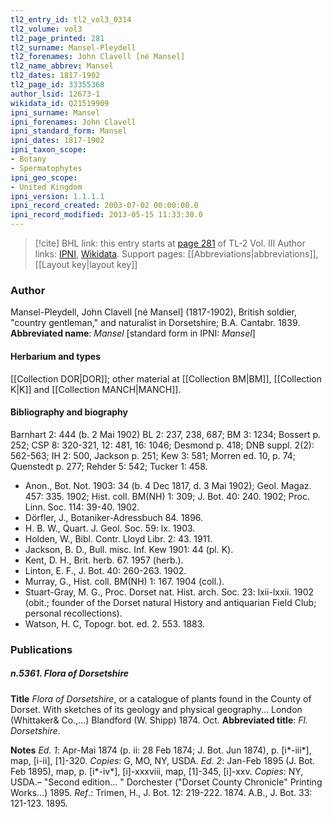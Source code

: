 ```yaml
---
tl2_entry_id: tl2_vol3_0314
tl2_volume: vol3
tl2_page_printed: 281
tl2_surname: Mansel-Pleydell
tl2_forenames: John Clavell [né Mansel]
tl2_name_abbrev: Mansel
tl2_dates: 1817-1902
tl2_page_id: 33355368
author_lsid: 12673-1
wikidata_id: Q21519909
ipni_surname: Mansel
ipni_forenames: John Clavell
ipni_standard_form: Mansel
ipni_dates: 1817-1902
ipni_taxon_scope: 
- Botany
- Spermatophytes
ipni_geo_scope: 
- United Kingdom
ipni_version: 1.1.1.1
ipni_record_created: 2003-07-02 00:00:00.0
ipni_record_modified: 2013-05-15 11:33:30.0
---
```


> [!cite] BHL link: this entry starts at [page 281](https://www.biodiversitylibrary.org/page/33355368) of TL-2 Vol. III
> Author links: [IPNI](https://www.ipni.org/a/12673-1), [Wikidata](https://www.wikidata.org/wiki/Q21519909). Support pages: [[Abbreviations|abbreviations]], [[Layout key|layout key]]

### Author

Mansel-Pleydell, John Clavell \[né Mansel\] (1817-1902), British soldier, "country gentleman," and naturalist in Dorsetshire; B.A. Cantabr. 1839. 
**Abbreviated name**: *Mansel* \[standard form in IPNI: *Mansel*\]

#### Herbarium and types

[[Collection DOR|DOR]]; other material at [[Collection BM|BM]], [[Collection K|K]] and [[Collection MANCH|MANCH]].

#### Bibliography and biography

Barnhart 2: 444 (b. 2 Mai 1902) BL 2: 237, 238, 687; BM 3: 1234; Bossert p. 252; CSP 8: 320-321, 12: 481, 16: 1046; Desmond p. 418; DNB suppl. 2(2): 562-563; IH 2: 500, Jackson p. 251; Kew 3: 581; Morren ed. 10, p. 74; Quenstedt p. 277; Rehder 5: 542; Tucker 1: 458.
- Anon., Bot. Not. 1903: 34 (b. 4 Dec 1817, d. 3 Mai 1902); Geol. Magaz. 457: 335. 1902; Hist. coll. BM(NH) 1: 309; J. Bot. 40: 240. 1902; Proc. Linn. Soc. 114: 39-40. 1902.
- Dörfler, J., Botaniker-Adressbuch 84. 1896.
- H. B. W., Quart. J. Geol. Soc. 59: lx. 1903.
- Holden, W., Bibl. Contr. Lloyd Libr. 2: 43. 1911.
- Jackson, B. D., Bull. misc. Inf. Kew 1901: 44 (pl. K).
- Kent, D. H., Brit. herb. 67. 1957 (herb.).
- Linton, E. F., J. Bot. 40: 260-263. 1902.
- Murray, G., Hist. coll. BM(NH) 1: 167. 1904 (coll.).
- Stuart-Gray, M. G., Proc. Dorset nat. Hist. arch. Soc. 23: lxii-lxxii. 1902 (obit.; founder of the Dorset natural History and antiquarian Field Club; personal recollections).
- Watson, H. C, Topogr. bot. ed. 2. 553. 1883.

### Publications

##### n.5361. Flora of Dorsetshire

**Title**
*Flora of Dorsetshire*, or a catalogue of plants found in the County of Dorset. With sketches of its geology and physical geography... London (Whittaker& Co.,...) Blandford (W. Shipp) 1874. Oct.
**Abbreviated title**: *Fl. Dorsetshire*.

**Notes**
*Ed. 1*: Apr-Mai 1874 (p. ii: 28 Feb 1874; J. Bot. Jun 1874), p. \[i\*-iii\*\], map, \[i-ii\], \[1\]-320.
*Copies*: G, MO, NY, USDA.
*Ed. 2*: Jan-Feb 1895 (J. Bot. Feb 1895), map, p. \[i\*-iv\*\], \[i\]-xxxviii, map, \[1\]-345, \[i\]-xxv.
*Copies*: NY, USDA.– "Second edition... " Dorchester ("Dorset County Chronicle" Printing Works...) 1895.
*Ref*.: Trimen, H., J. Bot. 12: 219-222. 1874. A.B., J. Bot. 33: 121-123. 1895.


